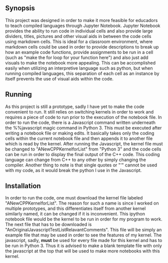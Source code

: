 ## Synopsis 
This project was designed in order to make it more feasible for educadors to teach compiled languages through Jupyter Notebook. Jupyter Notebook provides the ability to run code in individual cells and also provide large dividers, titles, pictures and other visual aids in between the code cells using markdown cells. This is ideal for a classroom environment, where markdown cells could be used in order to provide descriptions to break up how an example code functions, provide assignments to be run in a cell (such as "make the for loop for your function here") and also just add visuals to make the notebook more appealing. This can be accomplished easily when utilizing an interpretive language such as python, but when running compiled languages, this separation of each cell as an instance by itself prevents the use of visual aids within the code.


## Running
As this project is still a prototype, sadly I have yet to make the code convenient to run. It still relies on switching kernels in order to work and requires a piece of code to run prior to the execution of the notebook file. In order to run the code, there is a Javascript command written underneath the %%javascript magic command in Python 3. This must be executed after writing a notebook file or making edits. It basically takes only the coding cells within the current notebook file and then appends it to another file which is read by the kernel. After running the Javascript, the kernel file must be changed to "ANewCPPKernelforList" from "Python 3" and the code cells can be run in order to display the final output of the C++ code. This coding language can change from C++ to any other by simply changing the compiler. Another thing to note is that single quotes or "'" cannot be used with my code, as it would break the python I use in the Javascript.

## Installation 
In order to run the code, one must download the kernel file labeled "ANewCPPKernelforList". The reason for such a name is since I worked on multiple prototypes, and this differentiates itself from another kernel similarly named, it can be changed if it is inconvenient. This ipython notebook file would be the kernel to be run in order for my program to work. The next file that has to be downloaded is "AnOriginalJavascriptTestListRelavantComments". This file will be simply an example file that may be used in order to see the features of my kernel. The javascript, sadly, **must** be used for every file made for this kernel and has to be run in Python 3. Thus it is advised to make a blank template file with only the javascript at the top that will be used to make more notebooks with this kernel.
